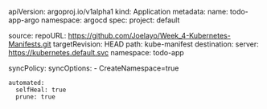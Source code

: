 apiVersion: argoproj.io/v1alpha1
kind: Application
metadata:
  name: todo-app-argo
  namespace: argocd
spec:
  project: default

  source:
    repoURL: https://github.com/Joelayo/Week_4-Kubernetes-Manifests.git
    targetRevision: HEAD
    path: kube-manifest
  destination: 
    server: https://kubernetes.default.svc
    namespace: todo-app

  syncPolicy:
    syncOptions:
    - CreateNamespace=true

    automated:
      selfHeal: true
      prune: true
